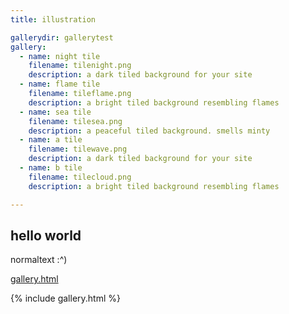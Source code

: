```yaml
---
title: illustration

gallerydir: gallerytest
gallery:
  - name: night tile
    filename: tilenight.png
    description: a dark tiled background for your site
  - name: flame tile
    filename: tileflame.png
    description: a bright tiled background resembling flames
  - name: sea tile
    filename: tilesea.png
    description: a peaceful tiled background. smells minty
  - name: a tile
    filename: tilewave.png
    description: a dark tiled background for your site
  - name: b tile
    filename: tilecloud.png
    description: a bright tiled background resembling flames

---
```


## hello world

normaltext :^)

[gallery.html](gallery)

{% include gallery.html %}
